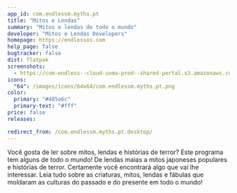 ```yaml
---
app_id: com.endlessm.myths.pt
title: "Mitos e Lendas"
summary: "Mitos e lendas de todo o mundo"
developer: "Mitos e Lendas Developers"
homepage: https://endlessos.com
help_page: false
bugtracker: false
dist: flatpak
screenshots:
  - https://com-endless--cloud-soma-prod--shared-portal.s3.amazonaws.com/apps.284.screenshots.98644cb7-0117-4cfc-b646-3b21c712e22f_20181023202841022.png
icons:
  "64": /images/icons/64x64/com.endlessm.myths.pt.png
color:
  primary: "#485a6c"
  primary-text: "#fff"
price: false
releases:

redirect_from: /com.endlessm.myths.pt.desktop/
---
```


<p>Você gosta de ler sobre mitos, lendas e histórias de terror? Este programa tem alguns de todo o mundo! De lendas maias a mitos japoneses populares e histórias de terror. Certamente você encontrará algo que vai lhe interessar. Leia tudo sobre as criaturas, mitos, lendas e fábulas que moldaram as culturas do passado e do presente em todo o mundo!</p>